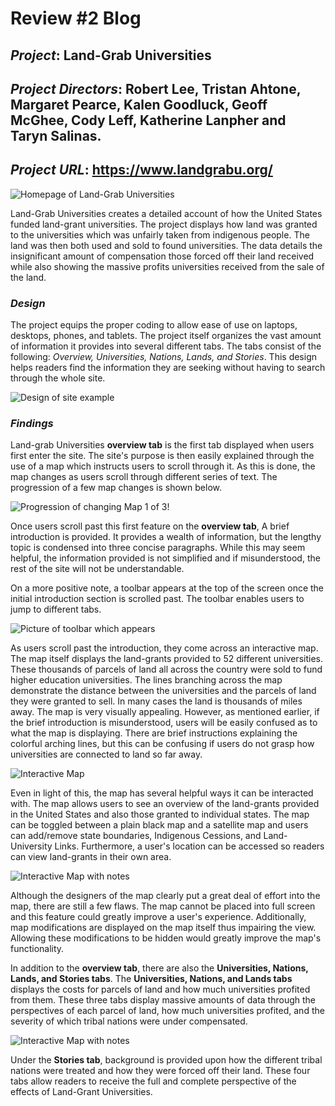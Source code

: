 # Review #2 Blog
 
## *Project*: Land-Grab Universities
 
## *Project Directors*: Robert Lee, Tristan Ahtone, Margaret Pearce, Kalen Goodluck, Geoff McGhee, Cody Leff, Katherine Lanpher and Taryn Salinas.
 
## *Project URL*: https://www.landgrabu.org/
 
![Homepage of Land-Grab Universities](https://brenanabread99.github.io/Brenanabread/images/screenshot2.png)
 
Land-Grab Universities creates a detailed account of how the United States funded land-grant universities. The project displays how land was granted to the universities which was unfairly taken from indigenous people. The land was then both used and sold to found universities. The data details the insignificant amount of compensation those forced off their land received while also showing the massive profits universities received from the sale of the land.
 
### *Design*
 
The project equips the proper coding to allow ease of use on laptops, desktops, phones, and tablets. The project itself organizes the vast amount of information it provides into several different tabs. The tabs consist of the following: *Overview, Universities, Nations, Lands, and Stories*. This design helps readers find the information they are seeking without having to search through the whole site. 
 
 
![Design of site example](https://brenanabread99.github.io/Brenanabread/images/design4.png)
 
### *Findings*
 
Land-grab Universities **overview tab** is the first tab displayed when users first enter the site. The site's purpose is then easily explained through the use of a map which instructs users to scroll through it. As this is done, the map changes as users scroll through different series of text. The progression of a few map changes is shown below.
 
![Progression of changing Map 1 of 3](https://brenanabread99.github.io/Brenanabread/images/mappic.png)!
 
Once users scroll past this first feature on the **overview tab**, A brief introduction is provided. It provides a wealth of information, but the lengthy topic is condensed into three concise paragraphs.  While this may seem helpful, the information provided is not simplified and if misunderstood, the rest of the site will not be understandable.
 
On a more positive note, a toolbar appears at the top of the screen once the initial introduction section is scrolled past. The toolbar enables users to jump to different tabs.
 
![Picture of toolbar which appears](https://brenanabread99.github.io/Brenanabread/images/toolbar.png)
 
As users scroll past the introduction, they come across an interactive map. The map itself displays the land-grants provided to 52 different universities. These thousands of parcels of land all across the country were sold to fund higher education universities. The lines branching across the map demonstrate the distance between the universities and the parcels of land they were granted to sell. In many cases the land is thousands of miles away. The map is very visually appealing. However, as mentioned earlier, if the brief introduction is misunderstood, users will be easily confused as to what the map is displaying. There are brief instructions explaining the colorful arching lines, but this can be confusing if users do not grasp how universities are connected to land so far away.
 
![Interactive Map](https://brenanabread99.github.io/Brenanabread/images/colormap.png)
 
Even in light of this, the map has several helpful ways it can be interacted with. The map allows users to see an overview of the land-grants provided in the United States and also those granted to individual states. The map can be toggled between a plain black map and a satellite map and users can add/remove state boundaries, Indigenous Cessions, and Land-University Links. Furthermore, a user's location can be accessed so readers can view land-grants in their own area. 

![Interactive Map with notes](https://brenanabread99.github.io/Brenanabread/images/mapnotes2.png)

Although the designers of the map clearly put a great deal of effort into the map, there are still a few flaws. The map cannot be placed into full screen and this feature could greatly improve a user's experience. Additionally, map modifications are displayed on the map itself thus impairing the view. Allowing these modifications to be hidden would greatly improve the map's functionality. 
 
In addition to the **overview tab**, there are also the **Universities, Nations, Lands, and Stories tabs**. The **Universities, Nations, and Lands tabs** displays the costs for parcels of land and how much universities profited from them. These three tabs display massive amounts of data through the perspectives of each parcel of land, how much universities profited, and the severity of which tribal nations were under compensated. 

![Interactive Map with notes](https://brenanabread99.github.io/Brenanabread/images/stats.png)

Under the **Stories tab**, background is provided upon how the different tribal nations were treated and how they were forced off their land. These four tabs allow readers to receive the full and complete perspective of the effects of Land-Grant Universities.

